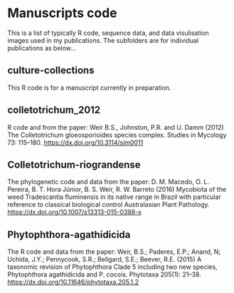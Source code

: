 # Manuscripts code
This is a list of typically R code, sequence data, and data visulisation images used in my publications. The subfolders are for individual publications as below...

## culture-collections ##
This R code is for a manuscript currently in preparation.

## colletotrichum_2012 ##
R code and from the paper: Weir B.S., Johnston, P.R. and U. Damm (2012) The Colletotrichum gloeosporioides species complex. Studies in Mycology 73: 115–180. https://dx.doi.org/10.3114/sim0011

## Colletotrichum-riograndense ##
The phylogenetic code and data from the paper: D. M. Macedo, O. L. Pereira, B. T. Hora Júnior, B. S. Weir, R. W. Barreto (2016) Mycobiota of the weed Tradescantia fluminensis in its native range in Brazil with particular reference to classical biological control Australasian Plant Pathology. https://dx.doi.org/10.1007/s13313-015-0388-x

## Phytophthora-agathidicida ##
The R code and data from the paper: Weir, B.S.; Paderes, E.P.; Anand, N; Uchida, J.Y.; Pennycook, S.R.; Bellgard, S.E.; Beever, R.E. (2015) A taxonomic revision of Phytophthora Clade 5 including two new species, Phytophthora agathidicida and P. cocois. Phytotaxa 205(1): 21–38.
https://dx.doi.org/10.11646/phytotaxa.205.1.2
